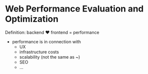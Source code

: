 # Web Performance Evaluation and Optimization

Definition: backend ♥  frontend = performance

 - performance is in connection with
   - UX
   - infrastructure costs
   - scalability (not the same as ~)
   - SEO
   - ...
